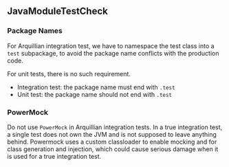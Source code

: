 ## JavaModuleTestCheck

### Package Names

For Arquillian integration test, we have to namespace the test class into a
`test` subpackage, to avoid the package name conflicts with the production code.

For unit tests, there is no such requirement.

- Integration test: the package name must end with `.test`
- Unit test: the package name should not end with `.test`

### PowerMock

Do not use `PowerMock` in Arquillian integration tests.
In a true integration test, a single test does not own the JVM and is not
supposed to leave anything behind. Powermock uses a custom classloader to enable
mocking and for class generation and injection, which could cause serious damage
when it is used for a true integration test.